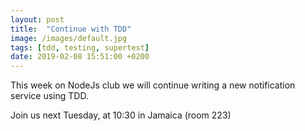 ```yaml
---
layout: post
title:  "Continue with TDD"
image: /images/default.jpg
tags: [tdd, testing, supertest]
date: 2019-02-08 15:51:00 +0200
---
```


This week on NodeJs club we will continue writing a new notification service using TDD.[]()

Join us next Tuesday, at 10:30 in Jamaica (room 223)